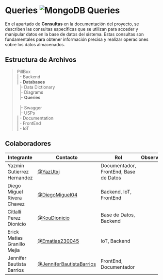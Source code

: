 # Queries  ![MongoDB Queries](https://img.shields.io/badge/MongoDB%20Queries-47A248?style=for-the-badge&logo=mongodb&logoColor=white)


En el apartado de **Consultas** en la documentación del proyecto, se describen las consultas específicas que se utilizan para acceder y manipular datos en la base de datos del sistema. Estas consultas son fundamentales para obtener información precisa y realizar operaciones sobre los datos almacenados.

## Estructura de Archivos

>PillBox<br>
>| - Backend <br>
>| - **Databases**<br>
>&nbsp;&nbsp;|- Data Dictionary<br>
>&nbsp;&nbsp;|- Diagrams<br>
>&nbsp;&nbsp;|- **Queries**<br>  
>&nbsp;&nbsp;|- Swagger<br>
>&nbsp;&nbsp;|- USPs<br>
>| - Documentation<br>
>| - FrontEnd<br>
>| - IoT


## Colaboradores  
|Integrante|Contacto|Rol|Observaciones|
|------------|--------|---|---|
|Yazmin Gutierrez Hernandez|[@YazUtxj](https://github.com/YazUtxj)|Documentador, FrontEnd, Base de Datos||
|Diego Miguel Rivera Chavez|[@DiegoMiguel04](https://github.com/DiegoMiguel04)|Backend, IoT, FrontEnd| |
|Citlalli Perez Dionicio |[@KouDionicio](https://github.com/KouDionicio)|Base de Datos, Backend| |
|Erick Matias Granillo Mejia|[@Ematias230045](https://github.com/Ematias230045)|IoT, Backend| |
|Jennifer Bautista Barrios|[@JenniferBautistaBarrios](https://github.com/JenniferBautistaBarrios)|FrontEnd, Documentador| |

